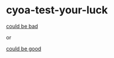 # cyoa-test-your-luck

[could be bad](choose-your-poison/could-be-bad/drop-out.md)

or

[could be good](choose-your-poison/could-be-good/go-school.md)
